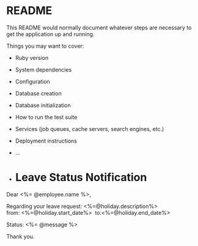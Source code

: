 # README

This README would normally document whatever steps are necessary to get the
application up and running.

Things you may want to cover:

* Ruby version

* System dependencies

* Configuration

* Database creation

* Database initialization

* How to run the test suite

* Services (job queues, cache servers, search engines, etc.)

* Deployment instructions

* ...
* <h1>Leave Status Notification</h1>
<p>Dear <%= @employee.name %>,</p>
<p>Regarding your leave request: <%=@holiday.description%></br>from: <%=@holiday.start_date%>&nbsp; to:<%=@holiday.end_date%></p>
<p>Status: <%= @message %></p>
<p>Thank you.</p>        


